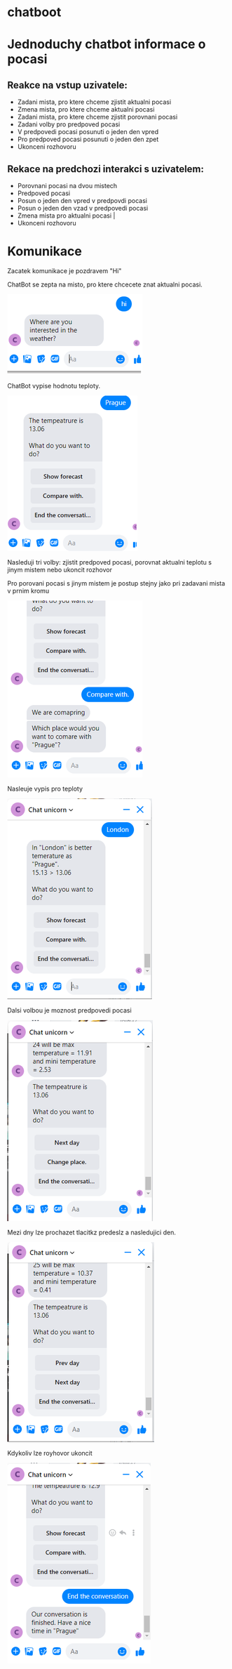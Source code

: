 # chatboot

Jednoduchy chatbot informace o pocasi
=======================================




Reakce na vstup uzivatele:
--------------------------

* Zadani mista, pro ktere chceme zjistit aktualni pocasi
* Zmena mista, pro ktere chceme aktualni pocasi
* Zadani mista, pro ktere chceme zjistit porovnani pocasi
* Zadani volby pro predpoved pocasi
* V predpovedi pocasi posunuti o jeden den vpred
* Pro predpoved pocasi posunuti o jeden den zpet
* Ukonceni rozhovoru

Rekace na predchozi interakci s uzivatelem:
-------------------------------------------

* Porovnani pocasi na dvou mistech
* Predpoved pocasi 
* Posun o jeden den vpred v predpovdi pocasi
* Posun o jeden den vzad v predpovedi pocasi
* Zmena mista pro aktualni pocasi |
* Ukonceni rozhovoru

Komunikace
==========

Zacatek komunikace je pozdravem "Hi"

ChatBot se zepta na misto, pro ktere chcecete znat aktualni pocasi.

![alt text](https://github.com/MikaFilip/facebook-bot/blob/master/blob/first.png)

ChatBot vypise hodnotu teploty.

![alt text](https://github.com/MikaFilip/facebook-bot/blob/master/blob/second.png)

Nasleduji tri volby: zjistit predpoved pocasi, porovnat aktualni teplotu s jinym mistem
nebo ukoncit rozhovor

Pro porovani pocasi s jinym mistem je postup stejny jako pri zadavani mista v prnim kromu

![alt text](https://github.com/MikaFilip/facebook-bot/blob/master/blob/compare_one.png)

Nasleuje vypis pro teploty

![alt text](https://github.com/MikaFilip/facebook-bot/blob/master/blob/compare_two.png)

Dalsi volbou je moznost predpovedi pocasi

![alt text](https://github.com/MikaFilip/facebook-bot/blob/master/blob/forecast_one.png)

Mezi dny lze prochazet tlacitkz predeslz a nasledujici den.

![alt text](https://github.com/MikaFilip/facebook-bot/blob/master/blob/forecast_two.png)


Kdykoliv lze royhovor ukoncit

![alt text](https://github.com/MikaFilip/facebook-bot/blob/master/blob/end_conversation.png)




